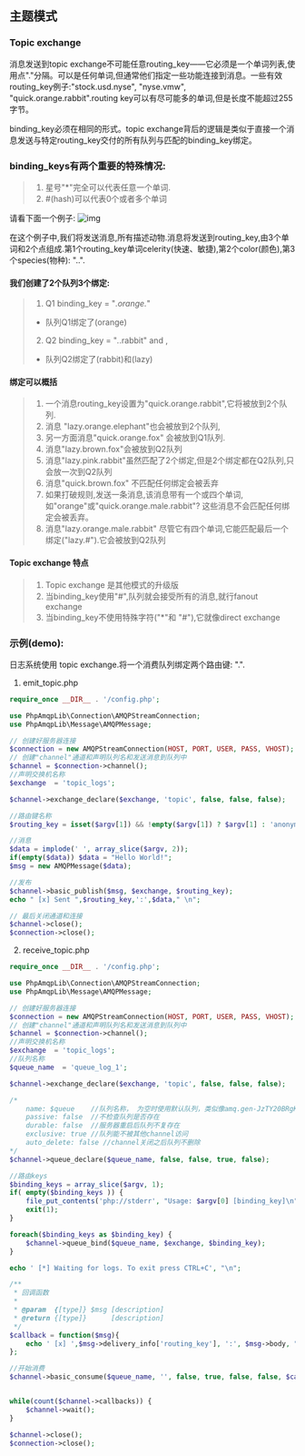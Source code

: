 ## 主题模式


### Topic exchange

消息发送到topic exchange不可能任意routing_key——它必须是一个单词列表,使用点"."分隔。可以是任何单词,但通常他们指定一些功能连接到消息。一些有效routing_key例子:"stock.usd.nyse", "nyse.vmw", "quick.orange.rabbit".routing key可以有尽可能多的单词,但是长度不能超过255字节。

binding_key必须在相同的形式。topic exchange背后的逻辑是类似于直接一个消息发送与特定routing_key交付的所有队列与匹配的binding_key绑定。

### binding_keys有两个重要的特殊情况:
> 1. 星号"*"完全可以代表任意一个单词.
> 2. #(hash)可以代表0个或者多个单词

请看下面一个例子:
![img](https://tanda517886160.github.io/resources/images/rabbitmq/6-1.png)

在这个例子中,我们将发送消息,所有描述动物.消息将发送到routing_key,由3个单词和2个点组成.第1个routing_key单词celerity(快速、敏捷),第2个color(颜色),第3个species(物种): "<celerity>.<colour>.<species>".


#### 我们创建了2个队列3个绑定: 
> 1. Q1 binding_key = "*.orange.*"
> - 队列Q1绑定了(orange)
> 2. Q2 binding_key = "*.*.rabbit" and ,
> - 队列Q2绑定了(rabbit)和(lazy)


####  绑定可以概括
> 1. 一个消息routing_key设置为"quick.orange.rabbit",它将被放到2个队列.
> 2. 消息 "lazy.orange.elephant"也会被放到2个队列,
> 3. 另一方面消息"quick.orange.fox" 会被放到Q1队列. 
> 4. 消息"lazy.brown.fox"会被放到Q2队列
> 5. 消息"lazy.pink.rabbit"虽然匹配了2个绑定,但是2个绑定都在Q2队列,只会放一次到Q2队列
> 6. 消息"quick.brown.fox" 不匹配任何绑定会被丢弃
> 7. 如果打破规则,发送一条消息,该消息带有一个或四个单词,如"orange"或"quick.orange.male.rabbit"? 这些消息不会匹配任何绑定会被丢弃。
> 8. 消息"lazy.orange.male.rabbit" 尽管它有四个单词,它能匹配最后一个绑定("lazy.#").它会被放到Q2队列

#### Topic exchange 特点
> 1. Topic exchange 是其他模式的升级版
> 2. 当binding_key使用"#",队列就会接受所有的消息,就行fanout exchange
> 3. 当binding_key不使用特殊字符("*"和 "#"),它就像direct exchange


### 示例(demo):
日志系统使用 topic exchange.将一个消费队列绑定两个路由键: "<facility>.<severity>".

1. emit_topic.php

```php
require_once __DIR__ . '/config.php';

use PhpAmqpLib\Connection\AMQPStreamConnection;
use PhpAmqpLib\Message\AMQPMessage;

// 创建好服务器连接
$connection = new AMQPStreamConnection(HOST, PORT, USER, PASS, VHOST);
// 创建"channel"通道和声明队列名和发送消息到队列中
$channel = $connection->channel();
//声明交换机名称
$exchange  = 'topic_logs';

$channel->exchange_declare($exchange, 'topic', false, false, false);

//路由键名称
$routing_key = isset($argv[1]) && !empty($argv[1]) ? $argv[1] : 'anonymous.info';

//消息
$data = implode(' ', array_slice($argv, 2));
if(empty($data)) $data = "Hello World!";
$msg = new AMQPMessage($data);

//发布
$channel->basic_publish($msg, $exchange, $routing_key);
echo " [x] Sent ",$routing_key,':',$data," \n";

// 最后关闭通道和连接
$channel->close();
$connection->close();
```


2. receive_topic.php

```php
require_once __DIR__ . '/config.php';

use PhpAmqpLib\Connection\AMQPStreamConnection;
use PhpAmqpLib\Message\AMQPMessage;

// 创建好服务器连接
$connection = new AMQPStreamConnection(HOST, PORT, USER, PASS, VHOST);
// 创建"channel"通道和声明队列名和发送消息到队列中
$channel = $connection->channel();
//声明交换机名称
$exchange  = 'topic_logs';
//队列名称
$queue_name  = 'queue_log_1';

$channel->exchange_declare($exchange, 'topic', false, false, false);

/*
    name: $queue    //队列名称， 为空时使用默认队列，类似像amq.gen-JzTY20BRgKO-HjmUJj0wLg。
    passive: false  //不检查队列是否存在
    durable: false  //服务器重启后队列不复存在
    exclusive: true //队列能不被其他channel访问
    auto_delete: false //channel关闭之后队列不删除
*/
$channel->queue_declare($queue_name, false, false, true, false);

//路由keys
$binding_keys = array_slice($argv, 1);
if( empty($binding_keys )) {
    file_put_contents('php://stderr', "Usage: $argv[0] [binding_key]\n");
    exit(1);
}

foreach($binding_keys as $binding_key) {
    $channel->queue_bind($queue_name, $exchange, $binding_key);
}

echo ' [*] Waiting for logs. To exit press CTRL+C', "\n";

/**
 * 回调函数
 * 
 * @param  {[type]} $msg [description]
 * @return {[type]}      [description]
 */
$callback = function($msg){
    echo ' [x] ',$msg->delivery_info['routing_key'], ':', $msg->body, "\n";
};

//开始消费
$channel->basic_consume($queue_name, '', false, true, false, false, $callback);


while(count($channel->callbacks)) {
    $channel->wait();
}

$channel->close();
$connection->close();
```
